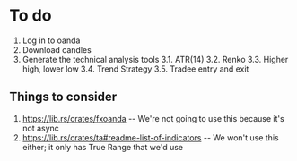 # To do

1. Log in to oanda
2. Download candles
3. Generate the technical analysis tools
   3.1. ATR(14)
   3.2. Renko
   3.3. Higher high, lower low
   3.4. Trend Strategy
   3.5. Tradee entry and exit

## Things to consider

1. https://lib.rs/crates/fxoanda -- We're not going to use this because it's not async
2. https://lib.rs/crates/ta#readme-list-of-indicators -- We won't use this either; it only has True Range that we'd use
